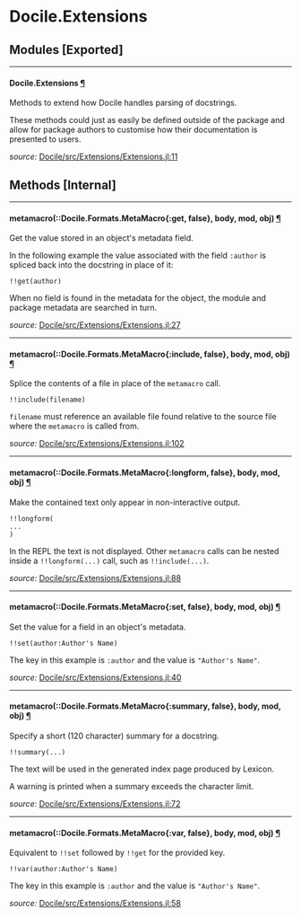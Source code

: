 # Docile.Extensions


## Modules [Exported]

---

<a id="module__extensions.1" class="lexicon_definition"></a>
#### Docile.Extensions [¶](#module__extensions.1)
Methods to extend how Docile handles parsing of docstrings.

These methods could just as easily be defined outside of the package and allow
for package authors to customise how their documentation is presented to users.


*source:*
[Docile/src/Extensions/Extensions.jl:11](https://github.com/MichaelHatherly/Docile.jl/tree/1ea0a71f4a2ded1ccda0b5716a09050175a8e93e/src/Extensions/Extensions.jl#L11)


## Methods [Internal]

---

<a id="method__metamacro.1" class="lexicon_definition"></a>
#### metamacro(::Docile.Formats.MetaMacro{:get, false},  body,  mod,  obj) [¶](#method__metamacro.1)
Get the value stored in an object's metadata field.

In the following example the value associated with the field ``:author`` is
spliced back into the docstring in place of it:

    !!get(author)

When no field is found in the metadata for the object, the module and package
metadata are searched in turn.


*source:*
[Docile/src/Extensions/Extensions.jl:27](https://github.com/MichaelHatherly/Docile.jl/tree/1ea0a71f4a2ded1ccda0b5716a09050175a8e93e/src/Extensions/Extensions.jl#L27)

---

<a id="method__metamacro.2" class="lexicon_definition"></a>
#### metamacro(::Docile.Formats.MetaMacro{:include, false},  body,  mod,  obj) [¶](#method__metamacro.2)
Splice the contents of a file in place of the ``metamacro`` call.

    !!include(filename)

``filename`` must reference an available file found relative to the source file
where the ``metamacro`` is called from.


*source:*
[Docile/src/Extensions/Extensions.jl:102](https://github.com/MichaelHatherly/Docile.jl/tree/1ea0a71f4a2ded1ccda0b5716a09050175a8e93e/src/Extensions/Extensions.jl#L102)

---

<a id="method__metamacro.3" class="lexicon_definition"></a>
#### metamacro(::Docile.Formats.MetaMacro{:longform, false},  body,  mod,  obj) [¶](#method__metamacro.3)
Make the contained text only appear in non-interactive output.

    !!longform(
    ...
    )

In the REPL the text is not displayed. Other ``metamacro`` calls can be nested
inside a ``!!longform(...)`` call, such as ``!!include(...)``.


*source:*
[Docile/src/Extensions/Extensions.jl:88](https://github.com/MichaelHatherly/Docile.jl/tree/1ea0a71f4a2ded1ccda0b5716a09050175a8e93e/src/Extensions/Extensions.jl#L88)

---

<a id="method__metamacro.4" class="lexicon_definition"></a>
#### metamacro(::Docile.Formats.MetaMacro{:set, false},  body,  mod,  obj) [¶](#method__metamacro.4)
Set the value for a field in an object's metadata.

    !!set(author:Author's Name)

The key in this example is ``:author`` and the value is ``"Author's Name"``.


*source:*
[Docile/src/Extensions/Extensions.jl:40](https://github.com/MichaelHatherly/Docile.jl/tree/1ea0a71f4a2ded1ccda0b5716a09050175a8e93e/src/Extensions/Extensions.jl#L40)

---

<a id="method__metamacro.5" class="lexicon_definition"></a>
#### metamacro(::Docile.Formats.MetaMacro{:summary, false},  body,  mod,  obj) [¶](#method__metamacro.5)
Specify a short (120 character) summary for a docstring.

    !!summary(...)

The text will be used in the generated index page produced by Lexicon.

A warning is printed when a summary exceeds the character limit.


*source:*
[Docile/src/Extensions/Extensions.jl:72](https://github.com/MichaelHatherly/Docile.jl/tree/1ea0a71f4a2ded1ccda0b5716a09050175a8e93e/src/Extensions/Extensions.jl#L72)

---

<a id="method__metamacro.6" class="lexicon_definition"></a>
#### metamacro(::Docile.Formats.MetaMacro{:var, false},  body,  mod,  obj) [¶](#method__metamacro.6)
Equivalent to ``!!set`` followed by ``!!get`` for the provided key.

    !!var(author:Author's Name)

The key in this example is ``:author`` and the value is ``"Author's Name"``.


*source:*
[Docile/src/Extensions/Extensions.jl:58](https://github.com/MichaelHatherly/Docile.jl/tree/1ea0a71f4a2ded1ccda0b5716a09050175a8e93e/src/Extensions/Extensions.jl#L58)

